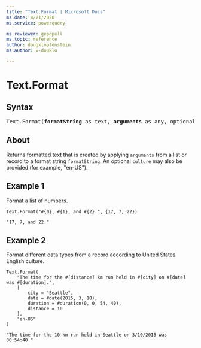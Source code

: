 ```yaml
---
title: "Text.Format | Microsoft Docs"
ms.date: 4/21/2020
ms.service: powerquery

ms.reviewer: gepopell
ms.topic: reference
author: dougklopfenstein
ms.author: v-douklo

---
```

# Text.Format

## Syntax

<pre>
Text.Format(<b>formatString</b> as text, <b>arguments</b> as any, optional <b>culture</b> as nullable text) as text
</pre> 
  
## About  
Returns formatted text that is created by applying `arguments` from a list or record to a format string `formatString`. An optional `culture` may also be provided (for example, "en-US").

## Example 1
Format a list of numbers.

```powerquery-m
Text.Format("#{0}, #{1}, and #{2}.", {17, 7, 22})
```

`"17, 7, and 22."`

## Example 2
Format different data types from a record according to United States English culture.

```powerquery-m
Text.Format(
    "The time for the #[distance] km run held in #[city] on #[date] was #[duration].", 
    [
        city = "Seattle", 
        date = #date(2015, 3, 10), 
        duration = #duration(0, 0, 54, 40), 
        distance = 10
    ], 
    "en-US"
)
```

`"The time for the 10 km run held in Seattle on 3/10/2015 was 00:54:40."`
